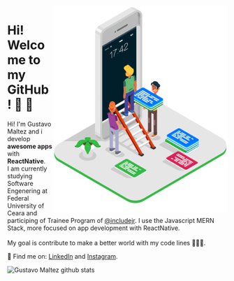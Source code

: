 <img src="/app.gif" min-width="400px" max-width="400px" width="400px" align="right" alt="Computador IuriCode">

# Hi! Welcome to my GitHub! :wave: :rocket:


  Hi! I'm Gustavo Maltez and i develop <strong>awesome apps</strong> with <strong>ReactNative</strong>.<br>
  I am currently studying Software Engenering at Federal University of Ceara and participing of Trainee Program of [@includejr](https://includejr.com.br/). I use the Javascript     MERN Stack, more focused on app development with ReactNative. <br><br>
  My goal is contribute to make a better world with my code lines 👨‍💻:rocket:.

:pushpin: Find me on: [LinkedIn](https://linkedin.com/in/gusttavomaltez) and [Instagram](https://www.instagram.com/gusttavomaltez/).

<a href="https://github.com/gustavomaltez">
 <img align="left" src="https://github-readme-stats.vercel.app/api?username=gustavomaltez&show_icons=true&line_height=25&count_private=true&include_all_commits=true&hide_title=true&bg_color=FEFEFE&icon_color=33BB44&title_color=33bb44" alt="Gustavo Maltez github stats"/>
</a>
 
 


